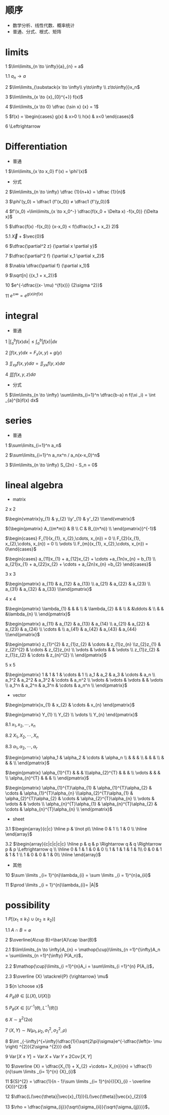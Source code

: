 # 顺序
- 数学分析、线性代数、概率统计
- 普通、分式、根式、矩阵

# limits

1 $\lim\limits_{n \to \infty}{a}_{n} = a$

1.1 ${a}_{n} \to a$

2 $\lim\limits_{\substack{x \to \infty\\ y\to\infty \\ z\to\infty}}x_n$

3 $\lim\limits_{x \to {x}_{0}^{+}} f(x)$

4 $\lim\limits_{x \to 0} \dfrac {\sin x} {x} = 1$

5 $f(x) = \begin{cases}  g(x) & x>0 \\ h(x) & x<0 \end{cases}$

6 \Leftrightarrow  

# Differentiation
- 普通

1 $\lim\limits_{x \to x_0} f'(x) = \phi'(x)$

- 分式

2 $\lim\limits_{n \to \infty} \dfrac {1}{n+k} = \dfrac {1}{n}$

3 $\phi'(y_0) = \dfrac1 {f'(x_0)} ≠ \dfrac1 {f'(y_0)}$

4 $f'(x_0) =\lim\limits_{x \to x_0^-} \dfrac{f(x_0 + \Delta x) -f(x_0)} {\Delta x}$

5 $\dfrac{f(x) -f(x_0)} {x-x_0} < f(\dfrac{x_1 + x_2} 2)$

5.1 $\vec{X}$ + $\vec{0}$

6 $\dfrac{\partial^2 z} {\partial x \partial y}$

7 $\dfrac{\partial^2 f} {\partial x_1 \partial x_2}$

8 $\nabla \dfrac{\partial f} {\partial x_1}$

9 $\sqrt[n] {(x_1 + x_2)}$


10 $e^{-\dfrac{(x- \mu) ^{f(x)}} {2\sigma ^2}}$

11 ${e}^{\pm \infty} = e^{g(x)lnf(x)}$


# integral
- 普通

1 $|\int _{a}^{b}f(x) dx| ≤ \int _{a}^{b} |f(x)| dx$

2 $\int f(x,y) dx = F_x(x,y) + g(y)$

3 $\iint_{xy} f(x,y) d{\sigma} = \iint_{yx} f(y,x) d{\sigma}$

4 $\iiint f(x,y,z) d\sigma$

- 分式

5 $\lim\limits_{n \to \infty} \sum\limits_{i=1}^n \dfrac{b-a} n f(\xi _i) = \int _{a}^{b}f(x) dx$


# series
- 普通

1 $\sum\limits_{i=1}^n a_n$

2 $\sum\limits_{i=1}^n a_nx^n / a_n(x-x_0)^n$

3 $\lim\limits_{n \to \infty} S_{2n} - S_n = 0$


# lineal algebra
- matrix

2 x 2

$\begin{vmatrix}y_{1} & y_{2} \\y'_{1} & y'_{2} \\\end{vmatrix}$

${\begin{pmatrix} A_{(m*m)} & B \\ C & B_{(n*n)}  \\ \end{pmatrix}}^{-1}$

$\begin{cases}  F_{1}(x_{1}, x_{2},\cdots,  x_{n}) = 0 \\ F_{2}(x_{1}, x_{2},\cdots,  x_{n}) = 0  \\ \vdots \\ F_{m}(x_{1}, x_{2},\cdots,  x_{n}) = 0\end{cases}$

$\begin{cases}  a_{11}x_{1} + a_{12}x_{2} + \cdots +a_{1n}x_{n} = b_{1} \\   a_{21}x_{1} + a_{22}x_{2} + \cdots + a_{2n}x_{n} =b_{2} \end{cases}$

3 x 3

$\begin{pmatrix} a_{11} & a_{12} & a_{13} \\ a_{21} & a_{22} & a_{23} \\ a_{31} & a_{32} & a_{33} \\\end{pmatrix}$

4 x 4

$\begin{pmatrix} \lambda_{1} & & & \\ & \lambda_{2} & & \\ & &\ddots & \\ & & &\lambda_{n} \\ \end{pmatrix}$

$\begin{pmatrix} a_{11} & a_{12} & a_{13} & a_{14} \\ a_{21} & a_{22} & a_{23} & a_{24} \\ \cdots &  \\ a_{41} & a_{42} & a_{43} & a_{44} \\\end{pmatrix}$

$\begin{pmatrix} z_{1}^{2} & z_{1}z_{2} & \cdots & z_{1}z_{n} \\z_{2}z_{1} & z_{2}^{2} & \cdots & z_{2}z_{n} \\ \vdots & \vdots & & \vdots \\ z_{1}z_{2} & z_{1}z_{2} & \cdots & z_{n}^{2} \\ \end{pmatrix}$


5 x 5

$\begin{pmatrix} 1 & 1 & 1 & \cdots & 1 \\ a_1 & a_2 & a_3 & \cdots & a_n \\ a_1^2 & a_2^2 & a_3^2 & \cdots & a_n^2 \\ \vdots & \vdots & \vdots & & \vdots \\ a_1^n & a_2^n & a_3^n & \cdots & a_n^n \\ \end{pmatrix}$



- vector

$\begin{pmatrix}x_{1} & x_{2} & \cdots & x_{n} \end{pmatrix}$

$\begin{pmatrix} Y_{1} \\ Y_{2} \\ \vdots \\ Y_{n} \end{pmatrix}$

8.1 $x_{1}, x_{2},\cdots, x_{n}$

8.2 $X_{1}, X_{2},\cdots, X_{n}$

8.3 $\alpha_{1}, \alpha_{2},\cdots, \alpha_{r}$

$\begin{pmatrix} \alpha_1 & \alpha_2 & \cdots & \alpha_n \\ &  &  &  \\  & & &  \\  &  &  &  \\ \end{pmatrix}$

$\begin{pmatrix} \alpha_{1}^{T} & &  & \\\alpha_{2}^{T} & & &  \\ \vdots & & &  \\ \alpha_{n}^{T} & & &  \\ \end{pmatrix}$

$\begin{pmatrix} \alpha_{1}^{T}\alpha_{1} & \alpha_{1}^{T}\alpha_{2} & \cdots & \alpha_{1}^{T}\alpha_{n} \\\alpha_{2}^{T}\alpha_{1} & \alpha_{2}^{T}\alpha_{2} & \cdots & \alpha_{2}^{T}\alpha_{n} \\ \vdots & \vdots & & \vdots \\ \alpha_{n}^{T}\alpha_{1} & \alpha_{n}^{T}\alpha_{2} & \cdots & \alpha_{n}^{T}\alpha_{n} \\ \end{pmatrix}$

- sheet

3.1 
$\begin{array}{c|c}
\hline p & \lnot p\\
\hline 0 & 1      \\
       1 & 0      \\ 
\hline \end{array}$

3.2
$\begin{array}{c|c|c|c|c} 
\hline  p & q & p \Rightarrow q & q \Rightarrow p & p \Leftrightarrow q \\ \hline 0 & 1 & 1 & 0 & 0 \\ 1 & 1 & 1 & 1 & 1\\ 0 & 0 & 1 & 1 & 1 \\ 1 & 0 & 0 & 1 & 0\\  \hline \end{array}$








- 其他

10 $\sum \limits _{i= 1}^{n}\lambda_{i} =  \sum  \limits _{i = 1}^{n}a_{ii}$

11 $\prod \limits _{i = 1}^{n}\lambda_{i}= |A|$ 

# possibility

1 $P[(x_1 \leq k_1) \cup (x_2 \geq k_2)]$

1.1 $A\cap B = \varnothing$

2 $\overline{A\cup B}=\bar{A}\cap \bar{B}$   

2.1 $\lim\limits_{n \to \infty}A_{n}  = \mathop{\cup}\limits_{n =1}^{\infty}A_n = \sum\limits_{n =1}^{\infty} P(A_n)$，

2.2 $\mathop{\cup}\limits_{i =1}^{n}A_i = \sum\limits_{i =1}^{n} P(A_i)$，

2.3 $\overline {X} \stackrel{P} {\rightarrow} \mu$

3 ${n \choose x}$

4 $P_\theta (\theta \in [L(X), U(X)])$

5 $P_\theta (X \in [U^{-1}(\theta), L^{-1}(\theta)])$

6 $X \sim {\chi}^{2}(2\alpha)$

7 $(X,Y) \sim N(\mu_{1},\mu_{2},\sigma_{1}^{2},\sigma_{2}^{2},\rho)$

8 $\int _{-\infty}^{+\infty}\dfrac{1}{\sqrt{2\pi}\sigma}e^{-\dfrac{\left(x- \mu \right) ^{2}}{2\sigma ^{2}}} dx$

9 $\operatorname{Var}[X \pm Y] = \operatorname{Var}X + \operatorname{Var}Y \pm 2\operatorname{Cov}[X, Y]$

10 $\overline {X} =  \dfrac{X_{1} + X_{2} +\cdots+ X_{n}}{n} = \dfrac{1}{n}\sum \limits _{i= 1}^{n} {X}_{i}$

11 ${S}^{2} = \dfrac{1}{n - 1}\sum \limits _{i= 1}^{n}{({X}_{i} - \overline {X})}^{2}$

12 $\dfrac{L(\vec{\theta}|\vec{x}_{1})}{L(\vec{\theta}|\vec{x}_{2})}$

13 $\rho = \dfrac{\sigma_{ij}}{\sqrt{\sigma_{ii}}{\sqrt{\sigma_{jj}}}}$，